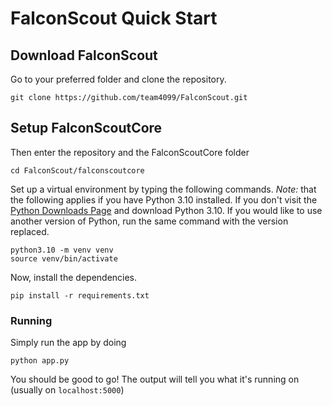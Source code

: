 # FalconScout Quick Start

## Download FalconScout

Go to your preferred folder and clone the repository.

```
git clone https://github.com/team4099/FalconScout.git
```

## Setup FalconScoutCore

Then enter the repository and the FalconScoutCore folder

```
cd FalconScout/falconscoutcore
```

Set up a virtual environment by typing the following commands. *Note:* that the following applies if you have Python 3.10 installed. If you don't visit the [Python Downloads Page](https://www.python.org/downloads/) and download Python 3.10. If you would like to use another version of Python, run the same command with the version replaced.
```
python3.10 -m venv venv
source venv/bin/activate
```

Now, install the dependencies.
```
pip install -r requirements.txt
```

### Running

Simply run the app by doing
```
python app.py
```

You should be good to go! The output will tell you what it's running on (usually on `localhost:5000`)